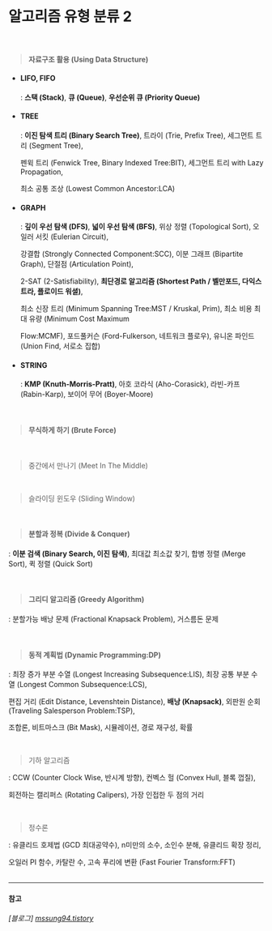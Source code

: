 # 알고리즘 유형 분류 2

<br>

> #### 자료구조 활용 (Using Data Structure)

- #### LIFO, FIFO

  : **스택 (Stack)**, **큐 (Queue)**, **우선순위 큐 (Priority Queue)**  

- #### TREE

  : **이진 탐색 트리 (Binary Search Tree)**, 트라이 (Trie, Prefix Tree), 세그먼트 트리 (Segment Tree),  
  
  펜윅 트리 (Fenwick Tree, Binary Indexed Tree:BIT), 세그먼트 트리 with Lazy Propagation,  
  
  최소 공통 조상 (Lowest Common Ancestor:LCA)  

- #### GRAPH

  : **깊이 우선 탐색 (DFS)**, **넓이 우선 탐색 (BFS)**, 위상 정렬 (Topological Sort), 오일러 서킷 (Eulerian Circuit),  
  
  강결합 (Strongly Connected Component:SCC), 이분 그래프 (Bipartite Graph), 단절점 (Articulation Point),  
  
  2-SAT (2-Satisfiability), **최단경로 알고리즘 (Shortest Path / 벨만포드, 다익스트라, 플로이드 워셜)**,  
  
  최소 신장 트리 (Minimum Spanning Tree:MST / Kruskal, Prim), 최소 비용 최대 유량 (Minimum Cost Maximum  
  
  Flow:MCMF),  포드풀커슨 (Ford-Fulkerson, 네트워크 플로우), 유니온 파인드 (Union Find, 서로소 집합)  

- #### STRING

  : **KMP (Knuth-Morris-Pratt)**, 아호 코라식 (Aho-Corasick), 라빈-카프 (Rabin-Karp), 보이어 무어 (Boyer-Moore)  

<br>

> #### 무식하게 하기 (Brute Force)

<br>

> 중간에서 만나기 (Meet In The Middle)

<br>

> 슬라이딩 윈도우 (Sliding Window)

<br>

> #### 분할과 정복 (Divide & Conquer)

: **이분 검색 (Binary Search, 이진 탐색)**, 최대값 최소값 찾기, 합병 정렬 (Merge Sort), 퀵 정렬 (Quick Sort)  

<br>

> #### 그리디 알고리즘 (Greedy Algorithm)

: 분할가능 배낭 문제 (Fractional Knapsack Problem), 거스름돈 문제  

<br>

> #### 동적 계획법 (Dynamic Programming:DP)

: 최장 증가 부분 수열 (Longest Increasing Subsequence:LIS), 최장 공통 부분 수열 (Longest Common Subsequence:LCS),  

편집 거리 (Edit Distance, Levenshtein Distance), **배낭 (Knapsack)**, 외판원 순회 (Traveling Salesperson Problem:TSP),  

조합론, 비트마스크 (Bit Mask), 시뮬레이션, 경로 재구성, 확률  

<br>

> 기하 알고리즘

: CCW (Counter Clock Wise, 반시계 방향), 컨벡스 헐 (Convex Hull, 블록 껍질),  

회전하는 캘리퍼스 (Rotating Calipers), 가장 인접한 두 점의 거리  

<br>

> 정수론

: 유클리드 호제법 (GCD 최대공약수), n미만의 소수, 소인수 분해, 유클리드 확장 정리,  

오일러 PI 함수, 카탈란 수, 고속 푸리에 변환 (Fast Fourier Transform:FFT)  
<br>

******
#### 참고

###### [블로그] [mssung94.tistory](https://mssung94.tistory.com/entry/AL%EB%8C%80%EC%A4%91%EC%A0%81%EC%9D%B8-%EC%95%8C%EA%B3%A0%EB%A6%AC%EC%A6%98-%EB%AC%B8%EC%A0%9C-%EC%9C%A0%ED%98%95-%EB%B6%84%EB%A5%98?category=775519)
